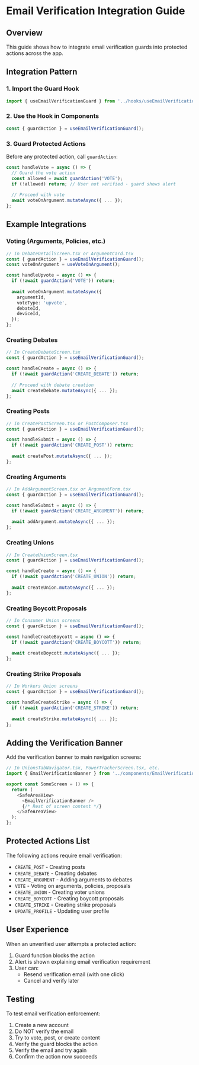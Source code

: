 # Email Verification Integration Guide

## Overview
This guide shows how to integrate email verification guards into protected actions across the app.

## Integration Pattern

### 1. Import the Guard Hook
```typescript
import { useEmailVerificationGuard } from '../hooks/useEmailVerificationGuard';
```

### 2. Use the Hook in Components
```typescript
const { guardAction } = useEmailVerificationGuard();
```

### 3. Guard Protected Actions
Before any protected action, call `guardAction`:

```typescript
const handleVote = async () => {
  // Guard the vote action
  const allowed = await guardAction('VOTE');
  if (!allowed) return; // User not verified - guard shows alert
  
  // Proceed with vote
  await voteOnArgument.mutateAsync({ ... });
};
```

## Example Integrations

### Voting (Arguments, Policies, etc.)
```typescript
// In DebateDetailScreen.tsx or ArgumentCard.tsx
const { guardAction } = useEmailVerificationGuard();
const voteOnArgument = useVoteOnArgument();

const handleUpvote = async () => {
  if (!await guardAction('VOTE')) return;
  
  await voteOnArgument.mutateAsync({
    argumentId,
    voteType: 'upvote',
    debateId,
    deviceId,
  });
};
```

### Creating Debates
```typescript
// In CreateDebateScreen.tsx
const { guardAction } = useEmailVerificationGuard();

const handleCreate = async () => {
  if (!await guardAction('CREATE_DEBATE')) return;
  
  // Proceed with debate creation
  await createDebate.mutateAsync({ ... });
};
```

### Creating Posts
```typescript
// In CreatePostScreen.tsx or PostComposer.tsx
const { guardAction } = useEmailVerificationGuard();

const handleSubmit = async () => {
  if (!await guardAction('CREATE_POST')) return;
  
  await createPost.mutateAsync({ ... });
};
```

### Creating Arguments
```typescript
// In AddArgumentScreen.tsx or ArgumentForm.tsx
const { guardAction } = useEmailVerificationGuard();

const handleSubmit = async () => {
  if (!await guardAction('CREATE_ARGUMENT')) return;
  
  await addArgument.mutateAsync({ ... });
};
```

### Creating Unions
```typescript
// In CreateUnionScreen.tsx
const { guardAction } = useEmailVerificationGuard();

const handleCreate = async () => {
  if (!await guardAction('CREATE_UNION')) return;
  
  await createUnion.mutateAsync({ ... });
};
```

### Creating Boycott Proposals
```typescript
// In Consumer Union screens
const { guardAction } = useEmailVerificationGuard();

const handleCreateBoycott = async () => {
  if (!await guardAction('CREATE_BOYCOTT')) return;
  
  await createBoycott.mutateAsync({ ... });
};
```

### Creating Strike Proposals
```typescript
// In Workers Union screens
const { guardAction } = useEmailVerificationGuard();

const handleCreateStrike = async () => {
  if (!await guardAction('CREATE_STRIKE')) return;
  
  await createStrike.mutateAsync({ ... });
};
```

## Adding the Verification Banner

Add the verification banner to main navigation screens:

```typescript
// In UnionsTabNavigator.tsx, PowerTrackerScreen.tsx, etc.
import { EmailVerificationBanner } from '../components/EmailVerificationBanner';

export const SomeScreen = () => {
  return (
    <SafeAreaView>
      <EmailVerificationBanner />
      {/* Rest of screen content */}
    </SafeAreaView>
  );
};
```

## Protected Actions List

The following actions require email verification:
- `CREATE_POST` - Creating posts
- `CREATE_DEBATE` - Creating debates
- `CREATE_ARGUMENT` - Adding arguments to debates
- `VOTE` - Voting on arguments, policies, proposals
- `CREATE_UNION` - Creating voter unions
- `CREATE_BOYCOTT` - Creating boycott proposals
- `CREATE_STRIKE` - Creating strike proposals
- `UPDATE_PROFILE` - Updating user profile

## User Experience

When an unverified user attempts a protected action:
1. Guard function blocks the action
2. Alert is shown explaining email verification requirement
3. User can:
   - Resend verification email (with one click)
   - Cancel and verify later

## Testing

To test email verification enforcement:
1. Create a new account
2. Do NOT verify the email
3. Try to vote, post, or create content
4. Verify the guard blocks the action
5. Verify the email and try again
6. Confirm the action now succeeds
